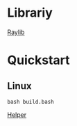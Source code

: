 # Librariy
[Raylib](https://www.raylib.com/index.html)

# Quickstart
## Linux
``bash build.bash``

[Helper](https://youtu.be/fJfmhhPMV40?si=-qXJhlDw1JctydGR)






